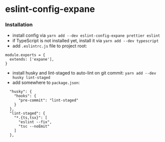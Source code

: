 # eslint-config-expane

### Installation

- install config via `yarn add --dev eslint-config-expane prettier eslint`
- if TypeScript is not installed yet, install it via `yarn add --dev typescript`
- add `.eslintrc.js` file to project root:
```
module.exports = {
  extends: ['expane'],
}
```
- install husky and lint-staged to auto-lint on git commit: `yarn add --dev husky lint-staged`
- add somewhere to `package.json`:
```
  "husky": {
    "hooks": {
      "pre-commit": "lint-staged"
    }
  },
  "lint-staged": {
    "*.{ts,tsx}": [
      "eslint --fix",
      "tsc --noEmit"
    ]
  }, 
```
